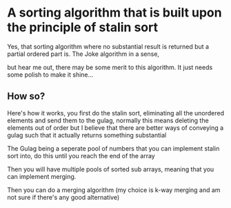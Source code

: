 # A sorting algorithm that is built upon the principle of stalin sort

Yes, that sorting algorithm where no substantial result is returned but a partial ordered part is. The Joke algorithm in a sense,

but hear me out, there may be some merit to this algorithm. It just needs some polish to make it shine...

## How so?

Here's how it works, you first do the stalin sort, eliminating all the unordered elements and send them to the gulag, normally this means deleting the elements out of order but I believe that there are better ways of conveying a gulag such that it actually returns something substantial

The Gulag being a seperate pool of numbers that you can implement stalin sort into, do this until you reach the end of the array

Then you will have multiple pools of sorted sub arrays, meaning that you can implement merging.

Then you can do a merging algorithm (my choice is k-way merging and am not sure if there's any good alternative)
